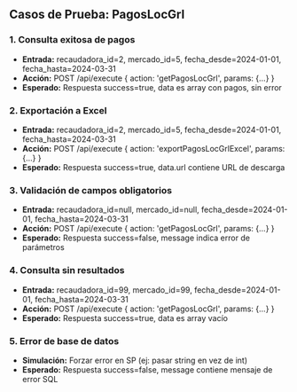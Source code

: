 ## Casos de Prueba: PagosLocGrl

### 1. Consulta exitosa de pagos
- **Entrada:** recaudadora_id=2, mercado_id=5, fecha_desde=2024-01-01, fecha_hasta=2024-03-31
- **Acción:** POST /api/execute { action: 'getPagosLocGrl', params: {...} }
- **Esperado:** Respuesta success=true, data es array con pagos, sin error

### 2. Exportación a Excel
- **Entrada:** recaudadora_id=2, mercado_id=5, fecha_desde=2024-01-01, fecha_hasta=2024-03-31
- **Acción:** POST /api/execute { action: 'exportPagosLocGrlExcel', params: {...} }
- **Esperado:** Respuesta success=true, data.url contiene URL de descarga

### 3. Validación de campos obligatorios
- **Entrada:** recaudadora_id=null, mercado_id=null, fecha_desde=2024-01-01, fecha_hasta=2024-03-31
- **Acción:** POST /api/execute { action: 'getPagosLocGrl', params: {...} }
- **Esperado:** Respuesta success=false, message indica error de parámetros

### 4. Consulta sin resultados
- **Entrada:** recaudadora_id=99, mercado_id=99, fecha_desde=2024-01-01, fecha_hasta=2024-03-31
- **Acción:** POST /api/execute { action: 'getPagosLocGrl', params: {...} }
- **Esperado:** Respuesta success=true, data es array vacío

### 5. Error de base de datos
- **Simulación:** Forzar error en SP (ej: pasar string en vez de int)
- **Esperado:** Respuesta success=false, message contiene mensaje de error SQL
